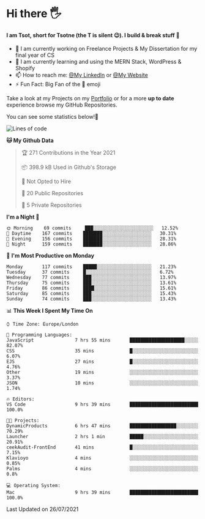 # Hi there :raised_hand_with_fingers_splayed:
#### I am Tsot, short for Tsotne (the T is silent :wink:). I build & break stuff :space_invader:
- :telescope: I am currently working on Freelance Projects & My Dissertation for my final year of CS
- :seedling: I am currently learning and using the MERN Stack, WordPress & Shopify
- :mailbox: How to reach me: [@My LinkedIn](https://www.linkedin.com/in/tsotne-gvadzabia/) or [@My Website](https://tsotnegvadzabia.me/contact)
- :zap: Fun Fact: Big Fan of the :space_invader: emoji

Take a look at my Projects on my [Portfolio](https://tsotnegvadzabia.me/) or for a more **up to date** experience browse my GitHub Repositories.

You can see some statistics below!:space_invader:
<!--START_SECTION:waka-->
![Lines of code](https://img.shields.io/badge/From%20Hello%20World%20I%27ve%20Written-3.5%20million%20lines%20of%20code-blue)

**🐱 My Github Data** 

> 🏆 271 Contributions in the Year 2021
 > 
> 📦 398.9 kB Used in Github's Storage 
 > 
> 🚫 Not Opted to Hire
 > 
> 📜 20 Public Repositories 
 > 
> 🔑 5 Private Repositories  
 > 
**I'm a Night 🦉** 

```text
🌞 Morning    69 commits     ███░░░░░░░░░░░░░░░░░░░░░░   12.52% 
🌆 Daytime    167 commits    ███████░░░░░░░░░░░░░░░░░░   30.31% 
🌃 Evening    156 commits    ███████░░░░░░░░░░░░░░░░░░   28.31% 
🌙 Night      159 commits    ███████░░░░░░░░░░░░░░░░░░   28.86%

```
📅 **I'm Most Productive on Monday** 

```text
Monday       117 commits    █████░░░░░░░░░░░░░░░░░░░░   21.23% 
Tuesday      37 commits     █░░░░░░░░░░░░░░░░░░░░░░░░   6.72% 
Wednesday    77 commits     ███░░░░░░░░░░░░░░░░░░░░░░   13.97% 
Thursday     75 commits     ███░░░░░░░░░░░░░░░░░░░░░░   13.61% 
Friday       86 commits     ████░░░░░░░░░░░░░░░░░░░░░   15.61% 
Saturday     85 commits     ███░░░░░░░░░░░░░░░░░░░░░░   15.43% 
Sunday       74 commits     ███░░░░░░░░░░░░░░░░░░░░░░   13.43%

```


📊 **This Week I Spent My Time On** 

```text
⌚︎ Time Zone: Europe/London

💬 Programming Languages: 
JavaScript               7 hrs 55 mins       ████████████████████░░░░░   82.07% 
CSS                      35 mins             █░░░░░░░░░░░░░░░░░░░░░░░░   6.07% 
EJS                      27 mins             █░░░░░░░░░░░░░░░░░░░░░░░░   4.76% 
Other                    19 mins             ░░░░░░░░░░░░░░░░░░░░░░░░░   3.37% 
JSON                     10 mins             ░░░░░░░░░░░░░░░░░░░░░░░░░   1.74%

🔥 Editors: 
VS Code                  9 hrs 39 mins       █████████████████████████   100.0%

🐱‍💻 Projects: 
DynamicProducts          6 hrs 47 mins       █████████████████░░░░░░░░   70.29% 
Launcher                 2 hrs 1 min         █████░░░░░░░░░░░░░░░░░░░░   20.91% 
ceekAudit-FrontEnd       41 mins             █░░░░░░░░░░░░░░░░░░░░░░░░   7.15% 
Klavioyo                 4 mins              ░░░░░░░░░░░░░░░░░░░░░░░░░   0.85% 
Palms                    4 mins              ░░░░░░░░░░░░░░░░░░░░░░░░░   0.8%

💻 Operating System: 
Mac                      9 hrs 39 mins       █████████████████████████   100.0%

```


 Last Updated on 26/07/2021
<!--END_SECTION:waka-->
